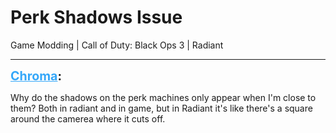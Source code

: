 # Perk Shadows Issue
Game Modding | Call of Duty: Black Ops 3 | Radiant

---
<strong style="font-size: 1.4em;"><span style="text-decoration: underline;text-decoration-color: #34a7f9;"><span style="color:#34a7f9;">Chroma</span></span>:</strong>

<p>Why do the shadows on the perk machines only appear when I&#39;m close to them? Both in radiant and in game, but in Radiant it&#39;s like there&#39;s a square around the camerea where it cuts off.</p>
